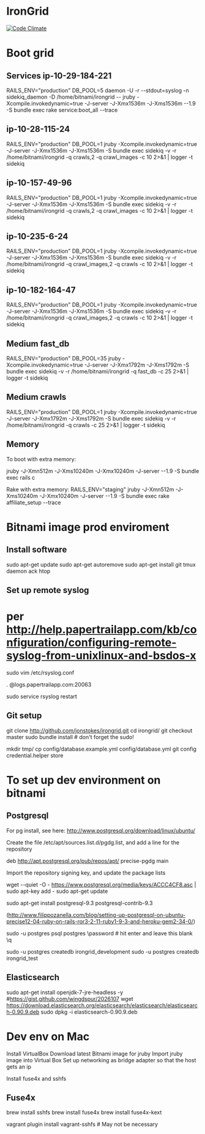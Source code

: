# IronGrid

[![Code Climate](https://codeclimate.com/repos/533a34da695680591d00046a/badges/1fffa66023d44fe34379/gpa.png)](https://codeclimate.com/repos/533a34da695680591d00046a/feed)

# Boot grid

## Services ip-10-29-184-221
RAILS_ENV="production" DB_POOL=5 daemon -U -r --stdout=syslog -n sidekiq_daemon -D /home/bitnami/irongrid -- jruby -Xcompile.invokedynamic=true -J-server -J-Xmx1536m -J-Xms1536m --1.9 -S bundle exec rake service:boot_all --trace

## ip-10-28-115-24
RAILS_ENV="production" DB_POOL=1 jruby -Xcompile.invokedynamic=true -J-server -J-Xmx1536m -J-Xms1536m -S bundle exec sidekiq -v -r /home/bitnami/irongrid -q crawls,2 -q crawl_images -c 10 2>&1 | logger -t sidekiq

## ip-10-157-49-96
RAILS_ENV="production" DB_POOL=1 jruby -Xcompile.invokedynamic=true -J-server -J-Xmx1536m -J-Xms1536m -S bundle exec sidekiq -v -r /home/bitnami/irongrid -q crawls,2 -q crawl_images -c 10 2>&1 | logger -t sidekiq

## ip-10-235-6-24
RAILS_ENV="production" DB_POOL=1 jruby -Xcompile.invokedynamic=true -J-server -J-Xmx1536m -J-Xms1536m -S bundle exec sidekiq -v -r /home/bitnami/irongrid -q crawl_images,2 -q crawls -c 10 2>&1 | logger -t sidekiq

## ip-10-182-164-47
RAILS_ENV="production" DB_POOL=1 jruby -Xcompile.invokedynamic=true -J-server -J-Xmx1536m -J-Xms1536m -S bundle exec sidekiq -v -r /home/bitnami/irongrid -q crawl_images,2 -q crawls -c 10 2>&1 | logger -t sidekiq

## Medium fast_db
RAILS_ENV="production" DB_POOL=35 jruby -Xcompile.invokedynamic=true -J-server -J-Xmx1792m -J-Xms1792m -S bundle exec sidekiq -v -r /home/bitnami/irongrid -q fast_db -c 25 2>&1 | logger -t sidekiq

## Medium crawls
RAILS_ENV="production" DB_POOL=1 jruby -Xcompile.invokedynamic=true -J-server -J-Xmx1792m -J-Xms1792m -S bundle exec sidekiq -v -r /home/bitnami/irongrid -q crawls -c 25 2>&1 | logger -t sidekiq


## Memory

To boot with extra memory:

jruby -J-Xmn512m -J-Xms10240m -J-Xmx10240m -J-server --1.9 -S bundle exec rails c

Rake with extra memory:
RAILS_ENV="staging" jruby -J-Xmn512m -J-Xms10240m -J-Xmx10240m -J-server --1.9 -S bundle exec rake affiliate_setup --trace


# Bitnami image prod enviroment

## Install software
sudo apt-get update
sudo apt-get autoremove
sudo apt-get install git tmux daemon ack htop

## Set up remote syslog
# per http://help.papertrailapp.com/kb/configuration/configuring-remote-syslog-from-unixlinux-and-bsdos-x
sudo vim /etc/rsyslog.conf

*.*                                         @logs.papertrailapp.com:20063

sudo service rsyslog restart

## Git setup
git clone http://github.com/jonstokes/irongrid.git
cd irongrid/
git checkout master
sudo bundle install  # don't forget the sudo!

mkdir tmp/
cp config/database.example.yml config/database.yml
git config credential.helper store

# To set up dev environment on bitnami
## Postgresql
For pg install, see here:
http://www.postgresql.org/download/linux/ubuntu/

Create the file /etc/apt/sources.list.d/pgdg.list, and add a line for the repository

deb http://apt.postgresql.org/pub/repos/apt/ precise-pgdg main

Import the repository signing key, and update the package lists

wget --quiet -O - https://www.postgresql.org/media/keys/ACCC4CF8.asc | \
  sudo apt-key add -
sudo apt-get update

sudo apt-get install postgresql-9.3 postgresql-contrib-9.3

(http://www.filippozanella.com/blog/setting-up-postgresql-on-ubuntu-precise12-04-ruby-on-rails-ror3-2-11-ruby1-9-3-and-heroku-gem2-34-0/)

sudo -u postgres psql postgres
\password # hit enter and leave this blank
\q

sudo -u postgres createdb irongrid_development
sudo -u postgres createdb irongrid_test

## Elasticsearch
sudo apt-get install openjdk-7-jre-headless -y
#https://gist.github.com/wingdspur/2026107
wget https://download.elasticsearch.org/elasticsearch/elasticsearch/elasticsearch-0.90.9.deb
sudo dpkg -i elasticsearch-0.90.9.deb

# Dev env on Mac
Install VirtualBox
Download latest Bitnami image for jruby
Import jruby image into Virtual Box
Set up networking as bridge adapter so that the host gets an ip

Install fuse4x and sshfs

## Fuse4x
brew install sshfs
brew install fuse4x
brew install fuse4x-kext

vagrant plugin install vagrant-sshfs # May not be necessary

